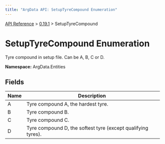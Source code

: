 ```yaml
---
title: "ArgData API: SetupTyreCompound Enumeration"
---
```


[API Reference](/argdata/api) &gt; [0.19.1](/argdata/api/0.19.1) &gt; SetupTyreCompound

# SetupTyreCompound Enumeration

Tyre compound in setup file. Can be A, B, C or D.

**Namespace:** ArgData.Entities

## Fields

<table class="table table-bordered table-striped ">
<thead>
  <tr>
    <th>Name</th>
    <th>Description</th>
  </tr>
</thead>
<tbody>
  <tr>
    <td>A</td>
    <td>Tyre compound A, the hardest tyre.</td>
  </tr>
  <tr>
    <td>B</td>
    <td>Tyre compound B.</td>
  </tr>
  <tr>
    <td>C</td>
    <td>Tyre compound C.</td>
  </tr>
  <tr>
    <td>D</td>
    <td>Tyre compound D, the softest tyre (except qualifying tyres).</td>
  </tr>
</tbody>
</table>


